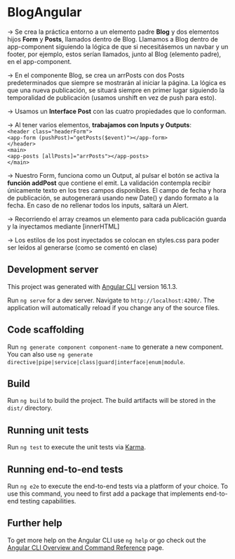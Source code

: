 # BlogAngular

-> Se crea la práctica entorno a un elemento padre **Blog** y dos elementos hijos **Form** y **Posts**, llamados dentro de Blog. Llamamos a Blog dentro de app-component siguiendo la lógica de que si necesitásemos un navbar y un footer, por ejemplo, estos serían llamados, junto al Blog (elemento padre), en el app-component.

-> En el componente Blog, se crea un arrPosts con dos Posts predeterminados que siempre se mostrarán al iniciar la página. La lógica es que una nueva publicación, se situará siempre en primer lugar siguiendo la temporalidad de publicación (usamos unshift en vez de push para esto).

-> Usamos un **Interface Post** con las cuatro propiedades que lo conforman.

-> Al tener varios elementos, **trabajamos con Inputs y Outputs**:<br>
    `<header class="headerForm">`<br>
      `<app-form (pushPost)="getPosts($event)"></app-form>`<br>
    `</header>`<br>
    `<main>`<br>
      `<app-posts [allPosts]="arrPosts"></app-posts>`<br>
    `</main>`<br>

-> Nuestro Form, funciona como un Output, al pulsar el botón se activa la **función addPost** que contiene el emit. La validación contempla recibir únicamente texto en los tres campos disponibles. El campo de fecha y hora de publicación, se autogenerará usando new Date() y dando formato a la fecha. En caso de no rellenar todos los inputs, saltará un Alert. 

-> Recorriendo el array creamos un elemento para cada publicación guarda y la inyectamos mediante [innerHTML]

-> Los estilos de los post inyectados se colocan en styles.css para poder ser leídos al generarse (como se comentó en clase)

## Development server

This project was generated with [Angular CLI](https://github.com/angular/angular-cli) version 16.1.3.

Run `ng serve` for a dev server. Navigate to `http://localhost:4200/`. The application will automatically reload if you change any of the source files.

## Code scaffolding

Run `ng generate component component-name` to generate a new component. You can also use `ng generate directive|pipe|service|class|guard|interface|enum|module`.

## Build

Run `ng build` to build the project. The build artifacts will be stored in the `dist/` directory.

## Running unit tests

Run `ng test` to execute the unit tests via [Karma](https://karma-runner.github.io).

## Running end-to-end tests

Run `ng e2e` to execute the end-to-end tests via a platform of your choice. To use this command, you need to first add a package that implements end-to-end testing capabilities.

## Further help

To get more help on the Angular CLI use `ng help` or go check out the [Angular CLI Overview and Command Reference](https://angular.io/cli) page.
